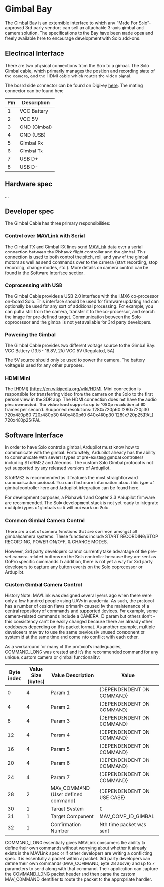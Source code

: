 # Gimbal Bay

The Gimbal Bay is an extensible interface to which any “Made For Solo”-approved 3rd party vendors can sell an attachable 3-axis gimbal and camera solution. The specifications to the Bay have been made open and freely available here to encourage development with Solo add-ons.

## Electrical Interface
There are two physical connections from the Solo to a gimbal. The Solo Gimbal cable, which primarily manages the position and recording state of the camera, and the HDMI cable which routes the video signal. 

The board side connector can be found on Digikey [here](http://www.digikey.com/product-detail/en/5031540890/5031540890-ND/2819082). The mating connector can be found here 

Pin | Description
--- | ---
1 | VCC Battery
2 | VCC 5V
3 | GND (Gimbal)
4 | GND (USB)
5 | Gimbal Rx
6 | Gimbal Tx
7 | USB D+
8 | USB D-

## Hardware spec

...

## Developer spec

The Gimbal Cable has three primary responsibilities:

### Control over MAVLink with Serial

The Gimbal TX and Gimbal RX lines send [MAVLink](http://qgroundcontrol.org/mavlink/start) data over a serial connection between the Pixhawk flight controller and the gimbal. This connection is used to both control the pitch, roll, and yaw of the gimbal motors as well as send commands over to the camera (start recording, stop recording, change modes, etc.). More details on camera control can be found in the Software Interface section.

### Coprocessing with USB

The Gimbal Cable provides a USB 2.0 interface with the i.MX6 co-processor on-board Solo. This interface should be used for firmware updating and can optionally be used for any sort of additional processing. For example, you can pull a still from the camera, transfer it to the co-processor, and search the image for pre-defined target. Communication between the Solo coprocessor and the gimbal is not yet available for 3rd party developers.

### Powering the Gimbal

The Gimbal Cable provides two different voltage source to the Gimbal Bay:
VCC Battery (13.5 - 16.8V, 2A)
VCC 5V (Regulated, 5A)

The 5V source should only be used to power the camera. The battery voltage is used for any other purposes.

### HDMI Mini 

The [HDMI] (https://en.wikipedia.org/wiki/HDMI) Mini connection is responsible for transferring video from the camera on the Solo to the first person view in the 3DR app. The HDMI connection does not have the audio pins connected. The video feed supports up to 1080p resolution at 60 frames per second.
Suuported resolutions:
1280x720p60
1280x720p30
720x480p60
720x480p30
640x480p60
640x480p30
1280x720p25(PAL)
720x480p25(PAL)

## Software Interface

In order to have Solo control a gimbal, Ardupilot must know how to communicate with the gimbal. Fortunately, Ardupilot already has the ability to communicate with several types of pre-existing gimbal controllers including SToRM32 and Alexmos. The custom Solo Gimbal protocol is not yet supported by any released versions of Ardupilot. 

SToRM32 is recommended as it features the most straightforward communication protocol. You can find more information about this type of gimbal controller here and Ardupilot integration can be found here.

<aside class="warning">
For development purposes, a Pixhawk 1 and Copter 3.3 Ardupilot firmware are recommended. The Solo development stack is not yet ready to integrate multiple types of gimbals so it will not work on Solo. 
</aside>


### Common Gimbal Camera Control
There are a set of camera functions that are common amongst all gimbal/camera systems. These functions include START RECORDING/STOP RECORDING, POWER ON/OFF, & CHANGE MODES.

However, 3rd party developers cannot currently take advantage of the pre-set camera-related buttons on the Solo controller because they are sent as GoPro specific commands.In addition, there is not yet a way for 3rd party developers to capture any button events on the Solo coprocessor or Ardupilot.

### Custom Gimbal Camera Control

<aside class="note">
History Note: MAVLink was designed several years ago when there were only a few hundred people using UAVs in academia. As such, the protocol has a number of design flaws primarily caused by the maintenance of a central repository of commands and supported devices. For example, some camera-related commands include a CAMERA_ID param but others don’t - this consistency can’t be easily changed because there are already other codebases depending on this packet format. As another example, multiple developers may try to use the same previously unused component or system id at the same time and come into conflict with each other.
</aside>


As a workaround for many of the protocol’s inadequacies, COMMAND_LONG was created and it’s the recommended command for any unique, custom camera or gimbal functionality:

Byte index | Value Size (bytes) | Value Description | Value
--- | --- | --- | ---
0 | 4 | Param 1 | {DEPENDENDENT ON COMMAND}
4 | 4 | Param 2 | {DEPENDENDENT ON COMMAND}
8 | 4 | Param 3 | {DEPENDENDENT ON COMMAND}
12 | 4 | Param 4 | {DEPENDENDENT ON COMMAND}
16 | 4 | Param 5 | {DEPENDENDENT ON COMMAND}
20 | 4 | Param 6 | {DEPENDENDENT ON COMMAND}
24 | 4 | Param 7 | {DEPENDENDENT ON COMMAND}
28 | 2 | MAV_COMMAND (User defined command) | {DEPENDENDENT ON USE CASE}
30 | 1 | Target System | 0
31 | 1 | Target Component | MAV_COMP_ID_GIMBAL
32 | 1 | Confirmation Number | Nth time packet was sent

COMMAND_LONG essentially gives MAVLink consumers the ability to define their own commands without worrying about whether it already exists in the MAVLink spec or if other developers are writing a conflicting spec. It is essentially a packet within a packet. 3rd party developers can define their own commands (MAV_COMMAND, byte 28 above) and up to 7 parameters to send along with that command. Their application can capture the COMMAND_LONG packet header and then parse the custom MAV_COMMAND identifier to route the packet to the appropriate handler.

